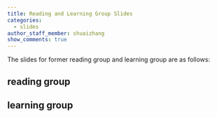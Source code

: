 ```yaml
---
title: Reading and Learning Group Slides
categories:
  - slides
author_staff_member: shuaizhang
show_comments: true
---
```


The slides for former reading group and learning group are as follows:

## reading group

## learning group
